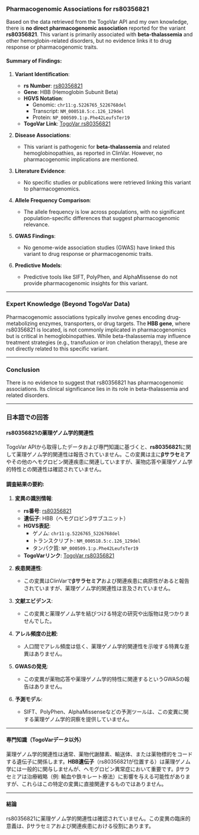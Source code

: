 ### Pharmacogenomic Associations for rs80356821

Based on the data retrieved from the TogoVar API and my own knowledge, there is **no direct pharmacogenomic association** reported for the variant **rs80356821**. This variant is primarily associated with **beta-thalassemia** and other hemoglobin-related disorders, but no evidence links it to drug response or pharmacogenomic traits.

#### Summary of Findings:
1. **Variant Identification**:
   - **rs Number**: [rs80356821](https://identifiers.org/dbsnp/rs80356821)
   - **Gene**: HBB (Hemoglobin Subunit Beta)
   - **HGVS Notation**:
     - Genomic: `chr11:g.5226765_5226768del`
     - Transcript: `NM_000518.5:c.126_129del`
     - Protein: `NP_000509.1:p.Phe42LeufsTer19`
   - **TogoVar Link**: [TogoVar rs80356821](https://togovar.org/variant/tgv371136709)

2. **Disease Associations**:
   - This variant is pathogenic for **beta-thalassemia** and related hemoglobinopathies, as reported in ClinVar. However, no pharmacogenomic implications are mentioned.

3. **Literature Evidence**:
   - No specific studies or publications were retrieved linking this variant to pharmacogenomics.

4. **Allele Frequency Comparison**:
   - The allele frequency is low across populations, with no significant population-specific differences that suggest pharmacogenomic relevance.

5. **GWAS Findings**:
   - No genome-wide association studies (GWAS) have linked this variant to drug response or pharmacogenomic traits.

6. **Predictive Models**:
   - Predictive tools like SIFT, PolyPhen, and AlphaMissense do not provide pharmacogenomic insights for this variant.

---

### Expert Knowledge (Beyond TogoVar Data)
Pharmacogenomic associations typically involve genes encoding drug-metabolizing enzymes, transporters, or drug targets. The **HBB gene**, where rs80356821 is located, is not commonly implicated in pharmacogenomics but is critical in hemoglobinopathies. While beta-thalassemia may influence treatment strategies (e.g., transfusion or iron chelation therapy), these are not directly related to this specific variant.

---

### Conclusion
There is no evidence to suggest that rs80356821 has pharmacogenomic associations. Its clinical significance lies in its role in beta-thalassemia and related disorders.

---

### 日本語での回答

#### rs80356821の薬理ゲノム学的関連性

TogoVar APIから取得したデータおよび専門知識に基づくと、**rs80356821**に関して薬理ゲノム学的関連性は報告されていません。この変異は主に**βサラセミア**やその他のヘモグロビン関連疾患に関連していますが、薬物応答や薬理ゲノム学的特性との関連性は確認されていません。

#### 調査結果の要約:
1. **変異の識別情報**:
   - **rs番号**: [rs80356821](https://identifiers.org/dbsnp/rs80356821)
   - **遺伝子**: HBB（ヘモグロビンβサブユニット）
   - **HGVS表記**:
     - ゲノム: `chr11:g.5226765_5226768del`
     - トランスクリプト: `NM_000518.5:c.126_129del`
     - タンパク質: `NP_000509.1:p.Phe42LeufsTer19`
   - **TogoVarリンク**: [TogoVar rs80356821](https://togovar.org/variant/tgv371136709)

2. **疾患関連性**:
   - この変異はClinVarで**βサラセミア**および関連疾患に病原性があると報告されていますが、薬理ゲノム学的関連性は言及されていません。

3. **文献エビデンス**:
   - この変異と薬理ゲノム学を結びつける特定の研究や出版物は見つかりませんでした。

4. **アレル頻度の比較**:
   - 人口間でアレル頻度は低く、薬理ゲノム学的関連性を示唆する特異な差異はありません。

5. **GWASの発見**:
   - この変異が薬物応答や薬理ゲノム学的特性に関連するというGWASの報告はありません。

6. **予測モデル**:
   - SIFT、PolyPhen、AlphaMissenseなどの予測ツールは、この変異に関する薬理ゲノム学的洞察を提供していません。

---

#### 専門知識（TogoVarデータ以外）
薬理ゲノム学的関連性は通常、薬物代謝酵素、輸送体、または薬物標的をコードする遺伝子に関係します。**HBB遺伝子**（rs80356821が位置する）は薬理ゲノム学には一般的に関与しませんが、ヘモグロビン異常症において重要です。βサラセミアは治療戦略（例: 輸血や鉄キレート療法）に影響を与える可能性がありますが、これらはこの特定の変異に直接関連するものではありません。

---

#### 結論
rs80356821に薬理ゲノム学的関連性は確認されていません。この変異の臨床的意義は、βサラセミアおよび関連疾患における役割にあります。